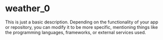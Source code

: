 # weather_0
This is just a basic description. Depending on the functionality of your app or repository, you can modify it to be more specific, mentioning things like the programming languages, frameworks, or external services used.
